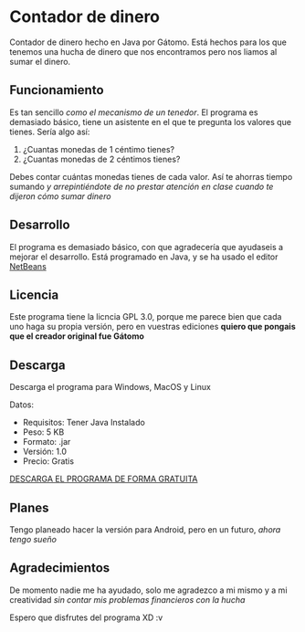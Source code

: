 # Contador de dinero
 Contador de dinero hecho en Java por Gátomo. Está hechos para los que tenemos una hucha de dinero que nos encontramos pero nos liamos al sumar el dinero.
## Funcionamiento
Es tan sencillo *como el mecanismo de un tenedor*. El programa es demasiado básico, tiene un asistente en el que te pregunta los valores que tienes. Sería algo así:

 1. ¿Cuantas monedas de 1 céntimo tienes?
 2. ¿Cuantas monedas de 2 céntimos tienes?

Debes contar cuántas monedas tienes de cada valor. Así te ahorras tiempo sumando *y arrepintiéndote de no prestar atención en clase cuando te dijeron cómo sumar dinero*

## Desarrollo
El programa es demasiado básico, con que agradecería que ayudaseis a mejorar el desarrollo. Está programado en Java, y se ha usado el editor [NetBeans](https://netbeans.org/)

## Licencia
Este programa tiene la licncia GPL 3.0, porque me parece bien que cada uno haga su propia versión, pero en vuestras ediciones **quiero que pongais que el creador original fue Gátomo**

## Descarga
Descarga el programa para Windows, MacOS y Linux 

Datos:
 - Requisitos: Tener Java Instalado
 - Peso: 5 KB
 - Formato: .jar
 - Versión: 1.0
 - Precio: Gratis

[DESCARGA EL PROGRAMA DE FORMA GRATUITA](https://github.com/gatomo-oficial/Contador-de-dinero/releases/download/1.0/Contador_de_dinero.jar)

## Planes
Tengo planeado hacer la versión para Android, pero en un futuro, *ahora tengo sueño*

## Agradecimientos
De momento nadie me ha ayudado, solo me agradezco a mi mismo y a mi creatividad *sin contar mis problemas financieros con la hucha*


Espero que disfrutes del programa XD :v

